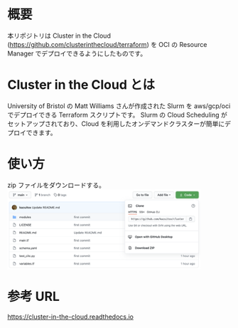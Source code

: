 # 概要
本リポジトリは Cluster in the Cloud (https://github.com/clusterinthecloud/terraform) を OCI の Resource Manager でデプロイできるようにしたものです。

# Cluster in the Cloud とは
University of Bristol の Matt Williams さんが作成された Slurm を aws/gcp/oci でデプロイできる Terraform スクリプトです。
Slurm の Cloud Scheduling がセットアップされており、Cloud を利用したオンデマンドクラスターが簡単にデプロイできます。

# 使い方
zip ファイルをダウンロードする。
<img align="middle" src="https://github.com/kazuitox/cluster-in-the-cloud-oci-rm/blob/main/images/Download_zip_file.png" height="180" >



# 参考 URL
https://cluster-in-the-cloud.readthedocs.io
